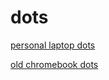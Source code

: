 # dots

[personal laptop dots](https://github.com/joyalicegu/dots/tree/mac)

[old chromebook dots](https://github.com/joyalicegu/dots/tree/crouton)
